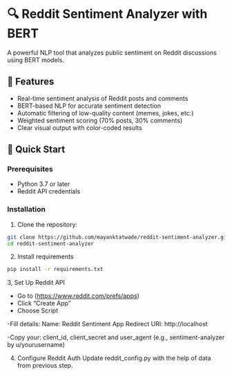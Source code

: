 # 🔍 Reddit Sentiment Analyzer with BERT
A powerful NLP tool that analyzes public sentiment on Reddit discussions using BERT models.

## 🌟 Features

- Real-time sentiment analysis of Reddit posts and comments
- BERT-based NLP for accurate sentiment detection
- Automatic filtering of low-quality content (memes, jokes, etc.)
- Weighted sentiment scoring (70% posts, 30% comments)
- Clear visual output with color-coded results

## 🚀 Quick Start

### Prerequisites
- Python 3.7 or later
- Reddit API credentials

### Installation
1. Clone the repository:
```bash
git clone https://github.com/mayanktatwade/reddit-sentiment-analyzer.git
cd reddit-sentiment-analyzer
```
2. Install requirements
```bash
pip install -r requirements.txt
```
3, Set Up Reddit API
- Go to (https://www.reddit.com/prefs/apps)
- Click “Create App”
- Choose Script

-Fill details:
  Name: Reddit Sentiment App
  Redirect URI: http://localhost
  
-Copy your:
  client_id, client_secret and user_agent (e.g., sentiment-analyzer by u/yourusername)

4. Configure Reddit Auth
Update reddit_config.py with the help of data from previous step.

